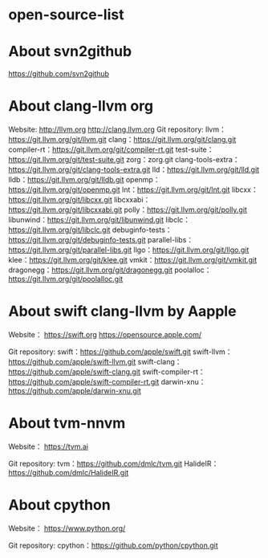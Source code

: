 # open-source-list

# About svn2github
https://github.com/svn2github

# About clang-llvm org
Website:
  http://llvm.org
  http://clang.llvm.org
Git repository:
llvm：https://git.llvm.org/git/llvm.git
clang：https://git.llvm.org/git/clang.git
compiler-rt：https://git.llvm.org/git/compiler-rt.git
test-suite：https://git.llvm.org/git/test-suite.git
zorg：zorg.git
clang-tools-extra：https://git.llvm.org/git/clang-tools-extra.git
lld：https://git.llvm.org/git/lld.git
lldb：https://git.llvm.org/git/lldb.git
openmp：https://git.llvm.org/git/openmp.git
lnt：https://git.llvm.org/git/lnt.git
libcxx：https://git.llvm.org/git/libcxx.git
libcxxabi：https://git.llvm.org/git/libcxxabi.git
polly：https://git.llvm.org/git/polly.git
libunwind：https://git.llvm.org/git/libunwind.git
libclc：https://git.llvm.org/git/libclc.git
debuginfo-tests：https://git.llvm.org/git/debuginfo-tests.git
parallel-libs：https://git.llvm.org/git/parallel-libs.git
llgo：https://git.llvm.org/git/llgo.git
klee：https://git.llvm.org/git/klee.git
vmkit：https://git.llvm.org/git/vmkit.git
dragonegg：https://git.llvm.org/git/dragonegg.git
poolalloc：https://git.llvm.org/git/poolalloc.git


# About swift clang-llvm by Aapple
Website：
  https://swift.org
  https://opensource.apple.com/
  
Git repository:
swift：https://github.com/apple/swift.git
swift-llvm：https://github.com/apple/swift-llvm.git
swift-clang：https://github.com/apple/swift-clang.git
swift-compiler-rt：https://github.com/apple/swift-compiler-rt.git
darwin-xnu：https://github.com/apple/darwin-xnu.git


# About tvm-nnvm
Website：
  https://tvm.ai

Git repository:
tvm：https://github.com/dmlc/tvm.git
HalideIR：https://github.com/dmlc/HalideIR.git


# About cpython
Website：
  https://www.python.org/

Git repository:
cpython：https://github.com/python/cpython.git
